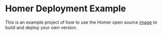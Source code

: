 # Homer Deployment Example

This is an example project of how to use the Homer open source [image](https://github.com/ManoManoTech/homer/pkgs/container/homer) to build and deploy your own version.
